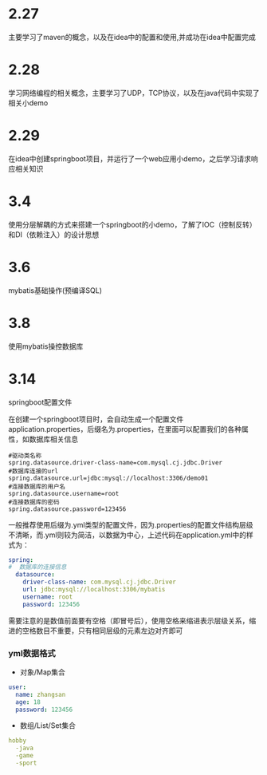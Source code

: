 # 2.27
主要学习了maven的概念，以及在idea中的配置和使用,并成功在idea中配置完成

# 2.28
学习网络编程的相关概念，主要学习了UDP，TCP协议，以及在java代码中实现了相关小demo

# 2.29
在idea中创建springboot项目，并运行了一个web应用小demo，之后学习请求响应相关知识

# 3.4
使用分层解耦的方式来搭建一个springboot的小demo，了解了IOC（控制反转）和DI（依赖注入）的设计思想

# 3.6 
mybatis基础操作(预编译SQL)

# 3.8
使用mybatis操控数据库

# 3.14
springboot配置文件

在创建一个springboot项目时，会自动生成一个配置文件application.properties，后缀名为.properties，在里面可以配置我们的各种属性，如数据库相关信息
```properties
#驱动类名称
spring.datasource.driver-class-name=com.mysql.cj.jdbc.Driver
#数据库连接的url
spring.datasource.url=jdbc:mysql://localhost:3306/demo01
#连接数据库的用户名
spring.datasource.username=root
#连接数据库的密码
spring.datasource.password=123456
```
一般推荐使用后缀为.yml类型的配置文件，因为.properties的配置文件结构层级不清晰，而.yml则较为简洁，以数据为中心，上述代码在application.yml中的样式为：
```yml
spring:
#  数据库的连接信息
  datasource:
    driver-class-name: com.mysql.cj.jdbc.Driver
    url: jdbc:mysql://localhost:3306/mybatis
    username: root
    password: 123456
```
需要注意的是数值前面要有空格（即冒号后），使用空格来缩进表示层级关系，缩进的空格数目不重要，只有相同层级的元素左边对齐即可
### yml数据格式
* 对象/Map集合
```yml
user:
  name: zhangsan
  age: 18
  password: 123456
```
* 数组/List/Set集合
```yml
hobby
  -java
  -game
  -sport
```
